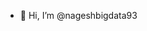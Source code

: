 - 👋 Hi, I’m @nageshbigdata93


<!---
nageshbigdata93/nageshbigdata93 is a ✨ special ✨ repository because its `README.md` (this file) appears on your GitHub profile.
You can click the Preview link to take a look at your changes.
--->
